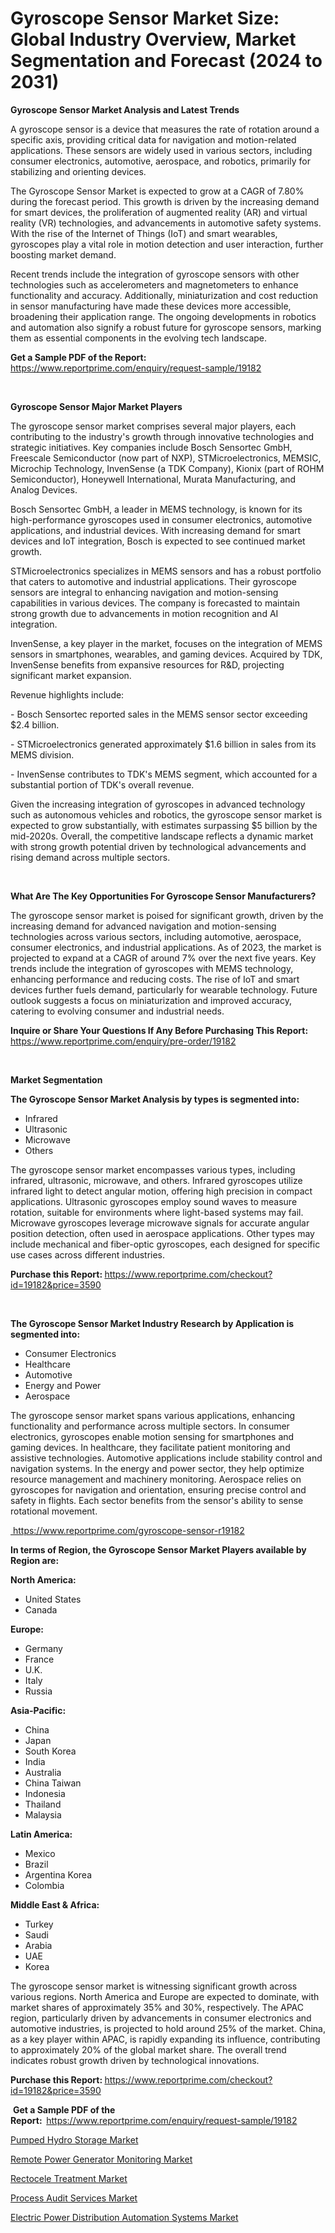 <p><h1>Gyroscope Sensor Market Size: Global Industry Overview, Market Segmentation and Forecast (2024 to 2031)</h1></p><p><strong>Gyroscope Sensor Market Analysis and Latest Trends</strong></p>
<p><p>A gyroscope sensor is a device that measures the rate of rotation around a specific axis, providing critical data for navigation and motion-related applications. These sensors are widely used in various sectors, including consumer electronics, automotive, aerospace, and robotics, primarily for stabilizing and orienting devices.</p><p>The Gyroscope Sensor Market is expected to grow at a CAGR of 7.80% during the forecast period. This growth is driven by the increasing demand for smart devices, the proliferation of augmented reality (AR) and virtual reality (VR) technologies, and advancements in automotive safety systems. With the rise of the Internet of Things (IoT) and smart wearables, gyroscopes play a vital role in motion detection and user interaction, further boosting market demand.</p><p>Recent trends include the integration of gyroscope sensors with other technologies such as accelerometers and magnetometers to enhance functionality and accuracy. Additionally, miniaturization and cost reduction in sensor manufacturing have made these devices more accessible, broadening their application range. The ongoing developments in robotics and automation also signify a robust future for gyroscope sensors, marking them as essential components in the evolving tech landscape.</p></p>
<p><strong>Get a Sample PDF of the Report:&nbsp;</strong> <a href="https://www.reportprime.com/enquiry/request-sample/19182?utm_campaign=1119&utm_medium=2&utm_source=Github&utm_content=ia&utm_term=22112024&utm_id=gyroscope-sensor">https://www.reportprime.com/enquiry/request-sample/19182</a></p>
<p>&nbsp;</p>
<p><strong>Gyroscope Sensor Major Market Players</strong></p>
<p><p>The gyroscope sensor market comprises several major players, each contributing to the industry's growth through innovative technologies and strategic initiatives. Key companies include Bosch Sensortec GmbH, Freescale Semiconductor (now part of NXP), STMicroelectronics, MEMSIC, Microchip Technology, InvenSense (a TDK Company), Kionix (part of ROHM Semiconductor), Honeywell International, Murata Manufacturing, and Analog Devices.</p><p>Bosch Sensortec GmbH, a leader in MEMS technology, is known for its high-performance gyroscopes used in consumer electronics, automotive applications, and industrial devices. With increasing demand for smart devices and IoT integration, Bosch is expected to see continued market growth. </p><p>STMicroelectronics specializes in MEMS sensors and has a robust portfolio that caters to automotive and industrial applications. Their gyroscope sensors are integral to enhancing navigation and motion-sensing capabilities in various devices. The company is forecasted to maintain strong growth due to advancements in motion recognition and AI integration.</p><p>InvenSense, a key player in the market, focuses on the integration of MEMS sensors in smartphones, wearables, and gaming devices. Acquired by TDK, InvenSense benefits from expansive resources for R&D, projecting significant market expansion.</p><p>Revenue highlights include:</p><p>- Bosch Sensortec reported sales in the MEMS sensor sector exceeding $2.4 billion.</p><p>- STMicroelectronics generated approximately $1.6 billion in sales from its MEMS division.</p><p>- InvenSense contributes to TDK's MEMS segment, which accounted for a substantial portion of TDK's overall revenue.</p><p>Given the increasing integration of gyroscopes in advanced technology such as autonomous vehicles and robotics, the gyroscope sensor market is expected to grow substantially, with estimates surpassing $5 billion by the mid-2020s. Overall, the competitive landscape reflects a dynamic market with strong growth potential driven by technological advancements and rising demand across multiple sectors.</p></p>
<p>&nbsp;</p>
<p><strong>What Are The Key Opportunities For Gyroscope Sensor Manufacturers?</strong></p>
<p><p>The gyroscope sensor market is poised for significant growth, driven by the increasing demand for advanced navigation and motion-sensing technologies across various sectors, including automotive, aerospace, consumer electronics, and industrial applications. As of 2023, the market is projected to expand at a CAGR of around 7% over the next five years. Key trends include the integration of gyroscopes with MEMS technology, enhancing performance and reducing costs. The rise of IoT and smart devices further fuels demand, particularly for wearable technology. Future outlook suggests a focus on miniaturization and improved accuracy, catering to evolving consumer and industrial needs.</p></p>
<p><strong>Inquire or Share Your Questions If Any Before Purchasing This Report:</strong> <a href="https://www.reportprime.com/enquiry/pre-order/19182?utm_campaign=1119&utm_medium=2&utm_source=Github&utm_content=ia&utm_term=22112024&utm_id=gyroscope-sensor">https://www.reportprime.com/enquiry/pre-order/19182</a></p>
<p>&nbsp;</p>
<p><strong>Market Segmentation</strong></p>
<p><strong>The Gyroscope Sensor Market Analysis by types is segmented into:</strong></p>
<p><ul><li>Infrared</li><li>Ultrasonic</li><li>Microwave</li><li>Others</li></ul></p>
<p><p>The gyroscope sensor market encompasses various types, including infrared, ultrasonic, microwave, and others. Infrared gyroscopes utilize infrared light to detect angular motion, offering high precision in compact applications. Ultrasonic gyroscopes employ sound waves to measure rotation, suitable for environments where light-based systems may fail. Microwave gyroscopes leverage microwave signals for accurate angular position detection, often used in aerospace applications. Other types may include mechanical and fiber-optic gyroscopes, each designed for specific use cases across different industries.</p></p>
<p><strong>Purchase this Report:&nbsp;</strong><a href="https://www.reportprime.com/checkout?id=19182&price=3590&utm_campaign=1119&utm_medium=2&utm_source=Github&utm_content=ia&utm_term=22112024&utm_id=gyroscope-sensor">https://www.reportprime.com/checkout?id=19182&price=3590</a></p>
<p>&nbsp;</p>
<p><strong>The Gyroscope Sensor Market Industry Research by Application is segmented into:</strong></p>
<p><ul><li>Consumer Electronics</li><li>Healthcare</li><li>Automotive</li><li>Energy and Power</li><li>Aerospace</li></ul></p>
<p><p>The gyroscope sensor market spans various applications, enhancing functionality and performance across multiple sectors. In consumer electronics, gyroscopes enable motion sensing for smartphones and gaming devices. In healthcare, they facilitate patient monitoring and assistive technologies. Automotive applications include stability control and navigation systems. In the energy and power sector, they help optimize resource management and machinery monitoring. Aerospace relies on gyroscopes for navigation and orientation, ensuring precise control and safety in flights. Each sector benefits from the sensor's ability to sense rotational movement.</p></p>
<p><a href="https://www.reportprime.com/gyroscope-sensor-r19182?utm_campaign=1119&utm_medium=2&utm_source=Github&utm_content=ia&utm_term=22112024&utm_id=gyroscope-sensor">&nbsp;https://www.reportprime.com/gyroscope-sensor-r19182</a></p>
<p><strong>In terms of Region, the Gyroscope Sensor Market Players available by Region are:</strong></p>
<p>
    <p> <strong> North America: </strong>
        <ul>
            <li>United States</li>
            <li>Canada</li>
        </ul>
        </p> 
    <p> <strong> Europe: </strong>
        <ul>
            <li>Germany</li>
            <li>France</li>
            <li>U.K.</li>
            <li>Italy</li>
            <li>Russia</li>
        </ul>
        </p> 
    <p> <strong> Asia-Pacific: </strong>
        <ul>
            <li>China</li>
            <li>Japan</li>
            <li>South Korea</li>
            <li>India</li>
            <li>Australia</li>
            <li>China Taiwan</li>
            <li>Indonesia</li>
            <li>Thailand</li>
            <li>Malaysia</li>
        </ul>
        </p> 
    <p> <strong> Latin America: </strong>
        <ul>
            <li>Mexico</li>
            <li>Brazil</li>
            <li>Argentina Korea</li>
            <li>Colombia</li>
        </ul>
        </p> 
    <p> <strong> Middle East & Africa: </strong>
        <ul>
            <li>Turkey</li>
            <li>Saudi</li>
            <li>Arabia</li>
            <li>UAE</li>
            <li>Korea</li>
        </ul>
    </p>
    </p>
<p><p>The gyroscope sensor market is witnessing significant growth across various regions. North America and Europe are expected to dominate, with market shares of approximately 35% and 30%, respectively. The APAC region, particularly driven by advancements in consumer electronics and automotive industries, is projected to hold around 25% of the market. China, as a key player within APAC, is rapidly expanding its influence, contributing to approximately 20% of the global market share. The overall trend indicates robust growth driven by technological innovations.</p></p>
<p><strong>Purchase this Report: </strong><a href="https://www.reportprime.com/checkout?id=19182&price=3590&utm_campaign=1119&utm_medium=2&utm_source=Github&utm_content=ia&utm_term=22112024&utm_id=gyroscope-sensor">https://www.reportprime.com/checkout?id=19182&price=3590</a></p>
<p>&nbsp;<strong>Get a Sample PDF of the Report:&nbsp;&nbsp;</strong><a href="https://www.reportprime.com/enquiry/request-sample/19182?utm_campaign=1119&utm_medium=2&utm_source=Github&utm_content=ia&utm_term=22112024&utm_id=gyroscope-sensor">https://www.reportprime.com/enquiry/request-sample/19182</a></p>
<p><strong></strong></p>
<p><p><a href="https://www.linkedin.com/pulse/pumped-hydro-storage-industry-resonance-88-amplification-across-4tcje?utm_campaign=1119&utm_medium=2&utm_source=Github&utm_content=ia&utm_term=22112024&utm_id=gyroscope-sensor">Pumped Hydro Storage Market</a></p><p><a href="https://issuu.com/reportprime-2/docs/remote-power-generator-monitoring-m_ef92f8292ebfa1?utm_campaign=1119&utm_medium=2&utm_source=Github&utm_content=ia&utm_term=22112024&utm_id=gyroscope-sensor">Remote Power Generator Monitoring Market</a></p><p><a href="https://www.linkedin.com/pulse/whats-driving-rectocele-treatment-market-cagr-76-expected-rpqje?utm_campaign=1119&utm_medium=2&utm_source=Github&utm_content=ia&utm_term=22112024&utm_id=gyroscope-sensor">Rectocele Treatment Market</a></p><p><a href="https://www.linkedin.com/pulse/process-audit-services-market-report-forward-looking-perspective-htqje?utm_campaign=1119&utm_medium=2&utm_source=Github&utm_content=ia&utm_term=22112024&utm_id=gyroscope-sensor">Process Audit Services Market</a></p><p><a href="https://issuu.com/reportprime-2/docs/electric-power-distribution-automat_ef555df4124c23?utm_campaign=1119&utm_medium=2&utm_source=Github&utm_content=ia&utm_term=22112024&utm_id=gyroscope-sensor">Electric Power Distribution Automation Systems Market</a></p></p>